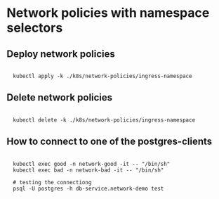 # Network policies with namespace selectors

## Deploy network policies

```shell

  kubectl apply -k ./k8s/network-policies/ingress-namespace

```

## Delete network policies

```shell

  kubectl delete -k ./k8s/network-policies/ingress-namespace

```

## How to connect to one of the postgres-clients

```shell

  kubectl exec good -n network-good -it -- "/bin/sh"
  kubectl exec bad -n network-bad -it -- "/bin/sh"

  # testing the connectiong
  psql -U postgres -h db-service.network-demo test

```
